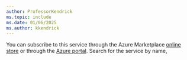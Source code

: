 ```yaml
---
author: ProfessorKendrick
ms.topic: include
ms.date: 01/06/2025
ms.author: kkendrick
---
```


You can subscribe to this service through the Azure Marketplace [online store](/marketplace/azure-marketplace-overview#azure-marketplace-online-store) or through the [Azure portal](/azure/azure-portal/azure-portal-overview). Search for the service by name,
